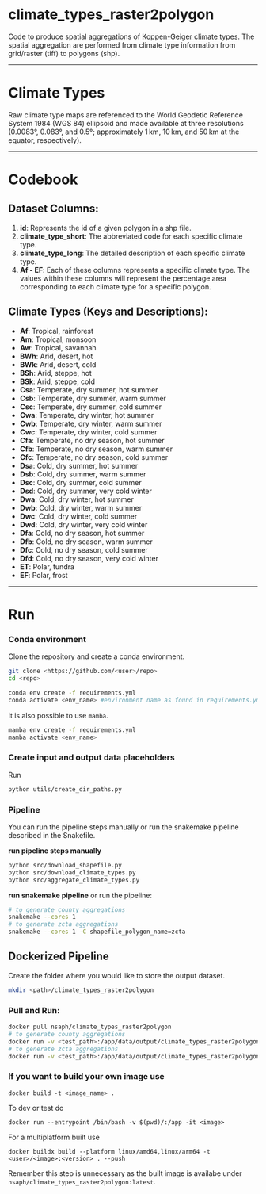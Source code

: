 # climate_types_raster2polygon

Code to produce spatial aggregations of [Koppen-Geiger climate types](https://www.nature.com/articles/sdata2018214). The spatial aggregation are performed from climate type information from grid/raster (tiff) to polygons (shp).

---

# Climate Types

Raw climate type maps are referenced to the World Geodetic Reference System 1984 (WGS 84) ellipsoid and made available at three resolutions (0.0083°, 0.083°, and 0.5°; approximately 1 km, 10 km, and 50 km at the equator, respectively).

---

# Codebook

## Dataset Columns:

1. **id**: Represents the id of a given polygon in a shp file.
2. **climate_type_short**: The abbreviated code for each specific climate type.
3. **climate_type_long**: The detailed description of each specific climate type.
4. **Af - EF**: Each of these columns represents a specific climate type. The values within these columns will represent the percentage area corresponding to each climate type for a specific polygon.

## Climate Types (Keys and Descriptions):

- **Af**: Tropical, rainforest
- **Am**: Tropical, monsoon
- **Aw**: Tropical, savannah
- **BWh**: Arid, desert, hot
- **BWk**: Arid, desert, cold
- **BSh**: Arid, steppe, hot
- **BSk**: Arid, steppe, cold
- **Csa**: Temperate, dry summer, hot summer
- **Csb**: Temperate, dry summer, warm summer
- **Csc**: Temperate, dry summer, cold summer
- **Cwa**: Temperate, dry winter, hot summer
- **Cwb**: Temperate, dry winter, warm summer
- **Cwc**: Temperate, dry winter, cold summer
- **Cfa**: Temperate, no dry season, hot summer
- **Cfb**: Temperate, no dry season, warm summer
- **Cfc**: Temperate, no dry season, cold summer
- **Dsa**: Cold, dry summer, hot summer
- **Dsb**: Cold, dry summer, warm summer
- **Dsc**: Cold, dry summer, cold summer
- **Dsd**: Cold, dry summer, very cold winter
- **Dwa**: Cold, dry winter, hot summer
- **Dwb**: Cold, dry winter, warm summer
- **Dwc**: Cold, dry winter, cold summer
- **Dwd**: Cold, dry winter, very cold winter
- **Dfa**: Cold, no dry season, hot summer
- **Dfb**: Cold, no dry season, warm summer
- **Dfc**: Cold, no dry season, cold summer
- **Dfd**: Cold, no dry season, very cold winter
- **ET**: Polar, tundra
- **EF**: Polar, frost

---

# Run

### Conda environment

Clone the repository and create a conda environment.

```bash
git clone <https://github.com/<user>/repo>
cd <repo>

conda env create -f requirements.yml
conda activate <env_name> #environment name as found in requirements.yml
```

It is also possible to use `mamba`.

```bash
mamba env create -f requirements.yml
mamba activate <env_name>
```

### Create input and output data placeholders 

Run

```bash
python utils/create_dir_paths.py 
```

### Pipeline

You can run the pipeline steps manually or run the snakemake pipeline described in the Snakefile.

**run pipeline steps manually**

```bash
python src/download_shapefile.py
python src/download_climate_types.py
python src/aggregate_climate_types.py
```

**run snakemake pipeline**
or run the pipeline:

```bash
# to generate county aggregations
snakemake --cores 1 
# to generate zcta aggregations
snakemake --cores 1 -C shapefile_polygon_name=zcta
```

## Dockerized Pipeline

Create the folder where you would like to store the output dataset.

```bash 
mkdir <path>/climate_types_raster2polygon
```

### Pull and Run:

```bash
docker pull nsaph/climate_types_raster2polygon
# to generate county aggregations
docker run -v <test_path>:/app/data/output/climate_types_raster2polygon nsaph/climate_types_raster2polygon
# to generate zcta aggregations
docker run -v <test_path>:/app/data/output/climate_types_raster2polygon nsaph/climate_types_raster2polygon --cores=1 -C shapefile_polygon_name=zcta
```

### If you want to build your own image use

```
docker build -t <image_name> .
```

To dev or test do 
```
docker run --entrypoint /bin/bash -v $(pwd)/:/app -it <image> 
```

For a multiplatform built use
```
docker buildx build --platform linux/amd64,linux/arm64 -t <user>/<image>:<version> . --push
```
Remember this step is unnecessary as the built image is availabe under `nsaph/climate_types_raster2polygon:latest`.
